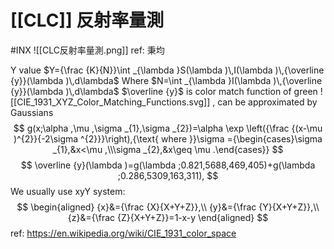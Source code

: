 # [[CLC]] 反射率量測
#INX 
![[CLC反射率量測.png]]
ref: 秉均

Y value
$Y={\frac {K}{N}}\int _{\lambda }S(\lambda )\,I(\lambda )\,{\overline {y}}(\lambda )\,d\lambda$
Where
$N=\int _{\lambda }I(\lambda )\,{\overline {y}}(\lambda )\,d\lambda$
$\overline {y}$ is color match function of green
![[CIE_1931_XYZ_Color_Matching_Functions.svg]]
, can be approximated by Gaussians
$$
g(x;\alpha ,\mu ,\sigma _{1},\sigma _{2})=\alpha \exp \left({\frac {(x-\mu )^{2}}{-2\sigma ^{2}}}\right),{\text{ where }}\sigma ={\begin{cases}\sigma _{1},&x<\mu ,\\\sigma _{2},&x\geq \mu .\end{cases}}
$$
$$
\overline {y}(\lambda )=g(\lambda ;0.821,5688,469,405)+g(\lambda ;0.286,5309,163,311),
$$
We usually use xyY system:
$$
\begin{aligned}
{x}&={\frac {X}{X+Y+Z}},\\
{y}&={\frac {Y}{X+Y+Z}},\\
{z}&={\frac {Z}{X+Y+Z}}=1-x-y
\end{aligned}
$$
ref: https://en.wikipedia.org/wiki/CIE_1931_color_space